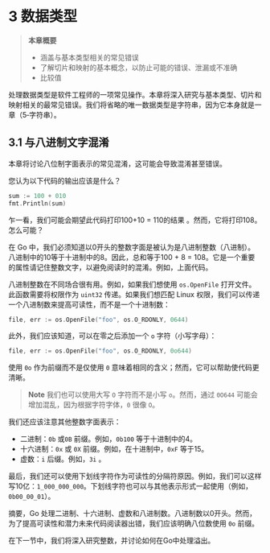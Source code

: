 # 3 数据类型

> **本章概要**
> * 涵盖与基本类型相关的常见错误
> * 了解切片和映射的基本概念，以防止可能的错误、泄漏或不准确
> * 比较值

处理数据类型是软件工程师的一项常见操作。本章将深入研究与基本类型、切片和映射相关的最常见错误。我们将省略的唯一数据类型是字符串，因为它本身就是一章（5‑字符串）。

## 3.1 与八进制文字混淆

本章将讨论八位制字面表示的常见混淆，这可能会导致混淆甚至错误。

您认为以下代码的输出应该是什么？

```go
sum := 100 + 010
fmt.Println(sum)
```

乍一看，我们可能会期望此代码打印100+10 = 110的结果 。然而，它将打印108。怎么可能？

在 Go 中，我们必须知道以0开头的整数字面是被认为是八进制整数（八进制）。八进制中的10等于十进制中的8。因此，总和等于100 + 8 = 108。它是一个重要的属性请记住整数文字，以避免阅读时的混淆。例如，上面代码。

八进制整数在不同场合很有用。例如，如果我们想使用 `os.OpenFile` 打开文件。此函数需要将权限作为 `uint32` 传递。如果我们想匹配 Linux 权限，我们可以传递一个八进制数来提高可读性，而不是一个十进制数：

```go
file, err := os.OpenFile("foo", os.O_RDONLY, 0644)
```

此外，我们应该知道，可以在零之后添加一个 `o` 字符（小写字母）：

```go
file, err := os.OpenFile("foo", os.O_RDONLY, 0o644)
```

使用 `0o` 作为前缀而不是仅使用 `0` 意味着相同的含义；然而，它可以帮助使代码更清晰。

> **Note** 我们也可以使用大写 `O` 字符而不是小写 `o`。然而，通过 `0O644` 可能会增加混乱，因为根据字符字体，`0` 很像 `O`。

我们还应该注意其他整数字面表示：

* 二进制：`0b` 或`0B` 前缀。例如，`0b100` 等于十进制中的4。
* 十六进制：`0x` 或 `0X` 前缀。例如，在十进制中，`0xF` 等于15。
* 虚数：`i` 后缀。例如，`3i` 。

最后，我们还可以使用下划线字符作为可读性的分隔符原因。例如，我们可以这样写10亿：`1_000_000_000`。下划线字符也可以与其他表示形式一起使用（例如，`0b00_00_01`）。

摘要，Go 处理二进制、十六进制、虚数和八进制数。八进制数以0开头。然而，为了提高可读性和潜力未来代码阅读器出错，我们应该明确八位数使用 `0o` 前缀。

在下一节中，我们将深入研究整数，并讨论如何在Go中处理溢出。